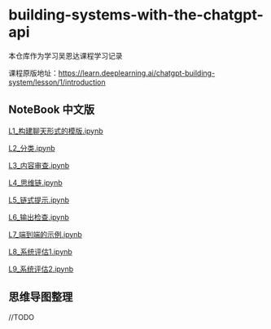 # building-systems-with-the-chatgpt-api

本仓库作为学习吴恩达课程学习记录

课程原版地址：https://learn.deeplearning.ai/chatgpt-building-system/lesson/1/introduction

## NoteBook 中文版

[L1_构建聊天形式的模版.ipynb](content%2FL1_%E6%9E%84%E5%BB%BA%E8%81%8A%E5%A4%A9%E5%BD%A2%E5%BC%8F%E7%9A%84%E6%A8%A1%E7%89%88.ipynb)

[L2_分类.ipynb](content%2FL2_%E5%88%86%E7%B1%BB.ipynb)

[L3_内容审查.ipynb](content%2FL3_%E5%86%85%E5%AE%B9%E5%AE%A1%E6%9F%A5.ipynb)

[L4_思维链.ipynb](content%2FL4_%E6%80%9D%E7%BB%B4%E9%93%BE.ipynb)

[L5_链式提示.ipynb](content%2FL5_%E9%93%BE%E5%BC%8F%E6%8F%90%E7%A4%BA.ipynb)

[L6_输出检查.ipynb](content%2FL6_%E8%BE%93%E5%87%BA%E6%A3%80%E6%9F%A5.ipynb)

[L7_端到端的示例.ipynb](content%2FL7_%E7%AB%AF%E5%88%B0%E7%AB%AF%E7%9A%84%E7%A4%BA%E4%BE%8B.ipynb)

[L8_系统评估1.ipynb](content%2FL8_%E7%B3%BB%E7%BB%9F%E8%AF%84%E4%BC%B01.ipynb)

[L9_系统评估2.ipynb](content%2FL9_%E7%B3%BB%E7%BB%9F%E8%AF%84%E4%BC%B02.ipynb)

## 思维导图整理
//TODO